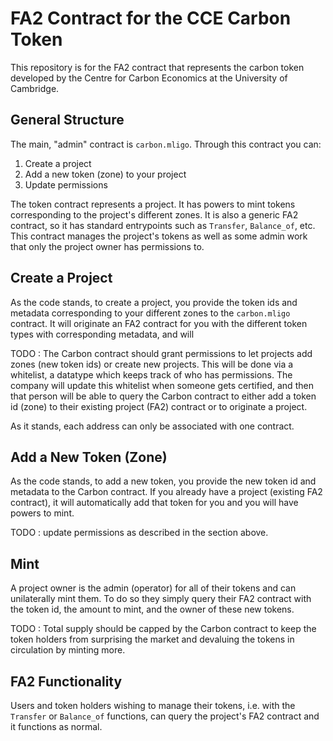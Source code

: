 # FA2 Contract for the CCE Carbon Token

This repository is for the FA2 contract that represents the carbon token developed by the Centre for Carbon Economics at the University of Cambridge.

## General Structure

The main, "admin" contract is `carbon.mligo`. Through this contract you can:
1. Create a project 
1. Add a new token (zone) to your project 
1. Update permissions

The token contract represents a project. It has powers to mint tokens corresponding to the project's different zones. It is also a generic FA2 contract, so it has standard entrypoints such as `Transfer`, `Balance_of`, etc. This contract manages the project's tokens as well as some admin work that only the project owner has permissions to.

## Create a Project

As the code stands, to create a project, you provide the token ids and metadata corresponding to your different zones to the `carbon.mligo` contract. It will originate an FA2 contract for you with the different token types with corresponding metadata, and will 

TODO : 
The Carbon contract should grant permissions to let projects add zones (new token ids) or create new projects. This will be done via a whitelist, a datatype which keeps track of who has permissions. The company will update this whitelist when someone gets certified, and then that person will be able to query the Carbon contract to either add a token id (zone) to their existing project (FA2) contract or to originate a project.

As it stands, each address can only be associated with one contract.

## Add a New Token (Zone)

As the code stands, to add a new token, you provide the new token id and metadata to the Carbon contract. If you already have a project (existing FA2 contract), it will automatically add that token for you and you will have powers to mint.

TODO :
update permissions as described in the section above.


## Mint

A project owner is the admin (operator) for all of their tokens and can unilaterally mint them. To do so they simply query their FA2 contract with the token id, the amount to mint, and the owner of these new tokens.

TODO : 
Total supply should be capped by the Carbon contract to keep the token holders from surprising the market and devaluing the tokens in circulation by minting more.


## FA2 Functionality

Users and token holders wishing to manage their tokens, i.e. with the `Transfer` or `Balance_of` functions, can query the project's FA2 contract and it functions as normal.